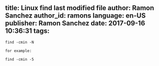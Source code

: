 title: Linux find last modified file
author: Ramon Sanchez
author_id: ramons
language: en-US
publisher: Ramon Sanchez
date: 2017-09-16 10:36:31
tags:
---
```
find -cmin -N

for example:

find -cmin -5
```